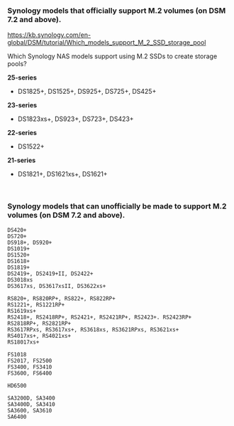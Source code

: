 ### Synology models that officially support M.2 volumes (on DSM 7.2 and above).

https://kb.synology.com/en-global/DSM/tutorial/Which_models_support_M_2_SSD_storage_pool

Which Synology NAS models support using M.2 SSDs to create storage pools?

**25-series**
- DS1825+, DS1525+, DS925+, DS725+, DS425+

**23-series**
- DS1823xs+, DS923+, DS723+, DS423+

**22-series**
- DS1522+

**21-series**
- DS1821+, DS1621xs+, DS1621+

<br>

### Synology models that can unofficially be made to support M.2 volumes (on DSM 7.2 and above).

```
DS420+
DS720+
DS918+, DS920+
DS1019+
DS1520+
DS1618+
DS1819+
DS2419+, DS2419+II, DS2422+
DS3018xs
DS3617xs, DS3617xsII, DS3622xs+

RS820+, RS820RP+, RS822+, RS822RP+
RS1221+, RS1221RP+
RS1619xs+
RS2418+, RS2418RP+, RS2421+, RS2421RP+, RS2423+. RS2423RP+
RS2818RP+, RS2821RP+
RS3617RPxs, RS3617xs+, RS3618xs, RS3621RPxs, RS3621xs+
RS4017xs+, RS4021xs+
RS18017xs+

FS1018
FS2017, FS2500
FS3400, FS3410
FS3600, FS6400

HD6500

SA3200D, SA3400
SA3400D, SA3410
SA3600, SA3610
SA6400
```
